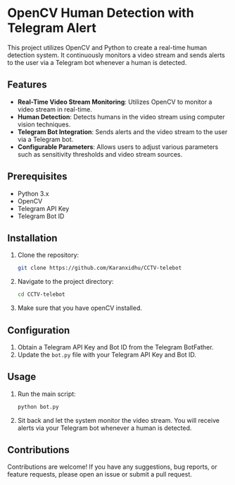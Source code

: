 # OpenCV Human Detection with Telegram Alert

This project utilizes OpenCV and Python to create a real-time human detection system. It continuously monitors a video stream and sends alerts to the user via a Telegram bot whenever a human is detected.

## Features

- **Real-Time Video Stream Monitoring**: Utilizes OpenCV to monitor a video stream in real-time.
- **Human Detection**: Detects humans in the video stream using computer vision techniques.
- **Telegram Bot Integration**: Sends alerts and the video stream to the user via a Telegram bot.
- **Configurable Parameters**: Allows users to adjust various parameters such as sensitivity thresholds and video stream sources.

## Prerequisites

- Python 3.x
- OpenCV
- Telegram API Key
- Telegram Bot ID

## Installation

1. Clone the repository:
   ```bash
   git clone https://github.com/Karanxidhu/CCTV-telebot
2. Navigate to the project directory:
   ```bash
   cd CCTV-telebot
3. Make sure that you have openCV installed.

## Configuration

1. Obtain a Telegram API Key and Bot ID from the Telegram BotFather.
2. Update the `bot.py` file with your Telegram API Key and Bot ID.

## Usage

1. Run the main script:
   ```bash
   python bot.py
2. Sit back and let the system monitor the video stream. You will receive alerts via your Telegram bot whenever a human is detected.
## Contributions
Contributions are welcome! If you have any suggestions, bug reports, or feature requests, please open an issue or submit a pull request.
